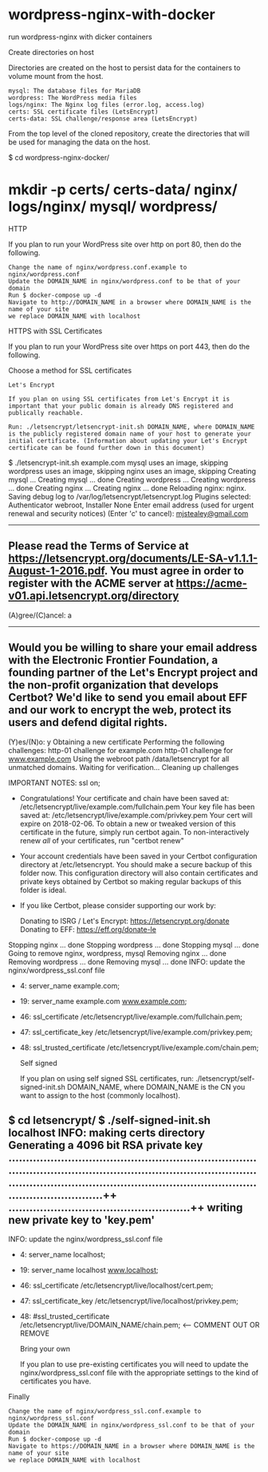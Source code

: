 # wordpress-nginx-with-docker
run wordpress-nginx with dicker containers

Create directories on host

Directories are created on the host to persist data for the containers to volume mount from the host.

    mysql: The database files for MariaDB
    wordpress: The WordPress media files
    logs/nginx: The Nginx log files (error.log, access.log)
    certs: SSL certificate files (LetsEncrypt)
    certs-data: SSL challenge/response area (LetsEncrypt)

From the top level of the cloned repository, create the directories that will be used for managing the data on the host.

$ cd wordpress-nginx-docker/
# mkdir -p certs/ certs-data/ nginx/ logs/nginx/ mysql/ wordpress/

HTTP

If you plan to run your WordPress site over http on port 80, then do the following.

    Change the name of nginx/wordpress.conf.example to nginx/wordpress.conf
    Update the DOMAIN_NAME in nginx/wordpress.conf to be that of your domain
    Run $ docker-compose up -d
    Navigate to http://DOMAIN_NAME in a browser where DOMAIN_NAME is the name of your site
    we replace DOMAIN_NAME with localhost

HTTPS with SSL Certificates

If you plan to run your WordPress site over https on port 443, then do the following.

Choose a method for SSL certificates

    Let's Encrypt

    If you plan on using SSL certificates from Let's Encrypt it is important that your public domain is already DNS registered and publically reachable.

    Run: ./letsencrypt/letsencrypt-init.sh DOMAIN_NAME, where DOMAIN_NAME is the publicly registered domain name of your host to generate your initial certificate. (Information about updating your Let's Encrypt certificate can be found further down in this document)

$ ./letsencrypt-init.sh example.com
mysql uses an image, skipping
wordpress uses an image, skipping
nginx uses an image, skipping
Creating mysql ...
Creating mysql ... done
Creating wordpress ...
Creating wordpress ... done
Creating nginx ...
Creating nginx ... done
Reloading nginx: nginx.
Saving debug log to /var/log/letsencrypt/letsencrypt.log
Plugins selected: Authenticator webroot, Installer None
Enter email address (used for urgent renewal and security notices) (Enter 'c' to
cancel): mjstealey@gmail.com

-------------------------------------------------------------------------------
Please read the Terms of Service at
https://letsencrypt.org/documents/LE-SA-v1.1.1-August-1-2016.pdf. You must agree
in order to register with the ACME server at
https://acme-v01.api.letsencrypt.org/directory
-------------------------------------------------------------------------------
(A)gree/(C)ancel: a

-------------------------------------------------------------------------------
Would you be willing to share your email address with the Electronic Frontier
Foundation, a founding partner of the Let's Encrypt project and the non-profit
organization that develops Certbot? We'd like to send you email about EFF and
our work to encrypt the web, protect its users and defend digital rights.
-------------------------------------------------------------------------------
(Y)es/(N)o: y
Obtaining a new certificate
Performing the following challenges:
http-01 challenge for example.com
http-01 challenge for www.example.com
Using the webroot path /data/letsencrypt for all unmatched domains.
Waiting for verification...
Cleaning up challenges

IMPORTANT NOTES:
    ssl                       on;
 - Congratulations! Your certificate and chain have been saved at:
   /etc/letsencrypt/live/example.com/fullchain.pem
   Your key file has been saved at:
   /etc/letsencrypt/live/example.com/privkey.pem
   Your cert will expire on 2018-02-06. To obtain a new or tweaked
   version of this certificate in the future, simply run certbot
   again. To non-interactively renew *all* of your certificates, run
   "certbot renew"
 - Your account credentials have been saved in your Certbot
   configuration directory at /etc/letsencrypt. You should make a
   secure backup of this folder now. This configuration directory will
   also contain certificates and private keys obtained by Certbot so
   making regular backups of this folder is ideal.
 - If you like Certbot, please consider supporting our work by:

   Donating to ISRG / Let's Encrypt:   https://letsencrypt.org/donate
   Donating to EFF:                    https://eff.org/donate-le

Stopping nginx     ... done
Stopping wordpress ... done
Stopping mysql     ... done
Going to remove nginx, wordpress, mysql
Removing nginx     ... done
Removing wordpress ... done
Removing mysql     ... done
INFO: update the nginx/wordpress_ssl.conf file
-  4:   server_name example.com;
- 19:   server_name               example.com www.example.com;
- 46:   ssl_certificate           /etc/letsencrypt/live/example.com/fullchain.pem;
- 47:   ssl_certificate_key       /etc/letsencrypt/live/example.com/privkey.pem;
- 48:   ssl_trusted_certificate   /etc/letsencrypt/live/example.com/chain.pem;

    Self signed

    If you plan on using self signed SSL certificates, run: ./letsencrypt/self-signed-init.sh DOMAIN_NAME, where DOMAIN_NAME is the CN you want to assign to the host (commonly localhost).

$ cd letsencrypt/
$ ./self-signed-init.sh localhost
INFO: making certs directory
Generating a 4096 bit RSA private key
................................................................................................................................................................................................................................................++
....................................................++
writing new private key to 'key.pem'
-----
INFO: update the nginx/wordpress_ssl.conf file
-  4:   server_name localhost;
- 19:   server_name               localhost www.localhost;
- 46:   ssl_certificate           /etc/letsencrypt/live/localhost/cert.pem;
- 47:   ssl_certificate_key       /etc/letsencrypt/live/localhost/privkey.pem;
- 48:   #ssl_trusted_certificate   /etc/letsencrypt/live/DOMAIN_NAME/chain.pem; <-- COMMENT OUT OR REMOVE

    Bring your own

    If you plan to use pre-existing certificates you will need to update the nginx/wordpress_ssl.conf file with the appropriate settings to the kind of certificates you have.

Finally

    Change the name of nginx/wordpress_ssl.conf.example to nginx/wordpress_ssl.conf
    Update the DOMAIN_NAME in nginx/wordpress_ssl.conf to be that of your domain
    Run $ docker-compose up -d
    Navigate to https://DOMAIN_NAME in a browser where DOMAIN_NAME is the name of your site
    we replace DOMAIN_NAME with localhost
